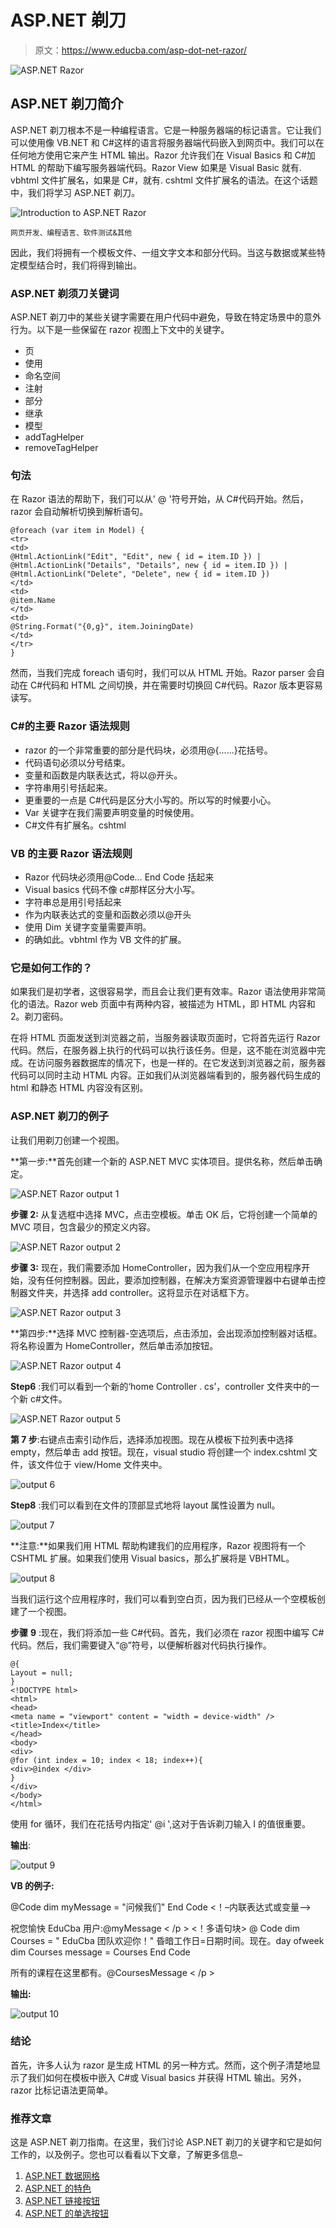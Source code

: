 # ASP.NET 剃刀

> 原文：<https://www.educba.com/asp-dot-net-razor/>

![ASP.NET Razor](img/91b2e29210bd740c4ad362bef4d945a1.png)



## ASP.NET 剃刀简介

ASP.NET 剃刀根本不是一种编程语言。它是一种服务器端的标记语言。它让我们可以使用像 VB.NET 和 C#这样的语言将服务器端代码嵌入到网页中。我们可以在任何地方使用它来产生 HTML 输出。Razor 允许我们在 Visual Basics 和 C#加 HTML 的帮助下编写服务器端代码。Razor View 如果是 Visual Basic 就有. vbhtml 文件扩展名，如果是 C#，就有. cshtml 文件扩展名的语法。在这个话题中，我们将学习 ASP.NET 剃刀。

![Introduction to ASP.NET Razor](img/39e1727dc2318327b9b5a1a722e26835.png)



<small>网页开发、编程语言、软件测试&其他</small>

因此，我们将拥有一个模板文件、一组文字文本和部分代码。当这与数据或某些特定模型结合时，我们将得到输出。

### ASP.NET 剃须刀关键词

ASP.NET 剃刀中的某些关键字需要在用户代码中避免，导致在特定场景中的意外行为。以下是一些保留在 razor 视图上下文中的关键字。

*   页
*   使用
*   命名空间
*   注射
*   部分
*   继承
*   模型
*   addTagHelper
*   removeTagHelper

### 句法

在 Razor 语法的帮助下，我们可以从' @ '符号开始，从 C#代码开始。然后，razor 会自动解析切换到解析语句。

```
@foreach (var item in Model) {
<tr>
<td>
@Html.ActionLink("Edit", "Edit", new { id = item.ID }) |
@Html.ActionLink("Details", "Details", new { id = item.ID }) |
@Html.ActionLink("Delete", "Delete", new { id = item.ID })
</td>
<td>
@item.Name
</td>
<td>
@String.Format("{0,g}", item.JoiningDate)
</td>
</tr>
}
```

然而，当我们完成 foreach 语句时，我们可以从 HTML 开始。Razor parser 会自动在 C#代码和 HTML 之间切换，并在需要时切换回 C#代码。Razor 版本更容易读写。

### C#的主要 Razor 语法规则

*   razor 的一个非常重要的部分是代码块，必须用@{......}花括号。
*   代码语句必须以分号结束。
*   变量和函数是内联表达式，将以@开头。
*   字符串用引号括起来。
*   更重要的一点是 C#代码是区分大小写的。所以写的时候要小心。
*   Var 关键字在我们需要声明变量的时候使用。
*   C#文件有扩展名。cshtml

### VB 的主要 Razor 语法规则

*   Razor 代码块必须用@Code… End Code 括起来
*   Visual basics 代码不像 c#那样区分大小写。
*   字符串总是用引号括起来
*   作为内联表达式的变量和函数必须以@开头
*   使用 Dim 关键字变量需要声明。
*   的确如此。vbhtml 作为 VB 文件的扩展。

### 它是如何工作的？

如果我们是初学者，这很容易学，而且会让我们更有效率。Razor 语法使用非常简化的语法。Razor web 页面中有两种内容，被描述为 HTML，即 HTML 内容和 2。剃刀密码。

在将 HTML 页面发送到浏览器之前，当服务器读取页面时，它将首先运行 Razor 代码。然后，在服务器上执行的代码可以执行该任务。但是，这不能在浏览器中完成。在访问服务器数据库的情况下，也是一样的。在它发送到浏览器之前，服务器代码可以同时主动 HTML 内容。正如我们从浏览器端看到的，服务器代码生成的 html 和静态 HTML 内容没有区别。

### ASP.NET 剃刀的例子

让我们用剃刀创建一个视图。

**第一步:**首先创建一个新的 ASP.NET MVC 实体项目。提供名称，然后单击确定。

![ASP.NET Razor output 1](img/57b9d3ee5b25d8391b9d6cdb514815cd.png)



**步骤 2:** 从复选框中选择 MVC，点击空模板。单击 OK 后，它将创建一个简单的 MVC 项目，包含最少的预定义内容。

![ASP.NET Razor output 2](img/8ac2dce6550ecc918d50e40528104d3e.png)



**步骤 3:** 现在，我们需要添加 HomeController，因为我们从一个空应用程序开始，没有任何控制器。因此，要添加控制器，在解决方案资源管理器中右键单击控制器文件夹，并选择 add controller。这将显示在对话框下方。

![ASP.NET Razor output 3](img/c0db7f82582cd991d1586c3657b40006.png)



**第四步:**选择 MVC 控制器-空选项后，点击添加，会出现添加控制器对话框。将名称设置为 HomeController，然后单击添加按钮。

![ASP.NET Razor output 4](img/ca5b2f3e5872da8cb7ea04368e002859.png)



**Step6** :我们可以看到一个新的‘home Controller . cs’，controller 文件夹中的一个新 c#文件。

![ASP.NET Razor output 5](img/acefe02a48e6eb4eeb85de03c71b60c1.png)



**第 7 步**:右键点击索引动作后，选择添加视图。现在从模板下拉列表中选择 empty，然后单击 add 按钮。现在，visual studio 将创建一个 index.cshtml 文件，该文件位于 view/Home 文件夹中。

![output 6](img/59fa6c9aa327141b3f4d1b82f3edca6f.png)



**Step8** :我们可以看到在文件的顶部显式地将 layout 属性设置为 null。

![output 7](img/576d34493cdab94796530df5bc3d36fa.png)



**注意:**如果我们用 HTML 帮助构建我们的应用程序，Razor 视图将有一个 CSHTML 扩展。如果我们使用 Visual basics，那么扩展将是 VBHTML。

![output 8](img/fe99ebddea7d6c0f37bcd5766f2ea8e4.png)



当我们运行这个应用程序时，我们可以看到空白页，因为我们已经从一个空模板创建了一个视图。

**步骤** **9** :现在，我们将添加一些 C#代码。首先，我们必须在 razor 视图中编写 C#代码。然后，我们需要键入“@”符号，以便解析器对代码执行操作。

```
@{
Layout = null;
}
<!DOCTYPE html>
<html>
<head>
<meta name = "viewport" content = "width = device-width" />
<title>Index</title>
</head>
<body>
<div>
@for (int index = 10; index < 18; index++){
<div>@index </div>
}
</div>
</body>
</html>
```

使用 for 循环，我们在花括号内指定' @i ',这对于告诉剃刀输入 I 的值很重要。

**输出**:

![output 9](img/46061c163ec82ab31dc91e71a49c53c8.png)



**VB 的例子:**

@Code dim myMessage = "问候我们" End Code
<！–内联表达式或变量—>
<p>祝您愉快 EduCba 用户:@myMessage < /p >
<！多语句块>
@ Code
dim Courses = " EduCba 团队欢迎你！"
昏暗工作日=日期时间。现在。day ofweek
dim Courses message = Courses
End Code
<p>所有的课程在这里都有。@CoursesMessage < /p >

**输出:**

![output 10](img/9ef0b2ac0d3c833f6de6cb2a2bc6ee5d.png)



### 结论

首先，许多人认为 razor 是生成 HTML 的另一种方式。然而，这个例子清楚地显示了我们如何在模板中嵌入 C#或 Visual basics 并获得 HTML 输出。另外，razor 比标记语法更简单。

### 推荐文章

这是 ASP.NET 剃刀指南。在这里，我们讨论 ASP.NET 剃刀的关键字和它是如何工作的，以及例子。您也可以看看以下文章，了解更多信息–

1.  [ASP.NET 数据网格](https://www.educba.com/asp-dot-net-datagrid/)
2.  [ASP.NET 的特色](https://www.educba.com/features-of-asp-dot-net/)
3.  [ASP.NET 链接按钮](https://www.educba.com/asp-dot-net-linkbutton/)
4.  [ASP.NET 的单选按钮](https://www.educba.com/radio-button-in-asp-dot-net/)